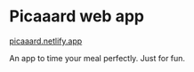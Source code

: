 # Picaaard web app

[picaaard.netlify.app](https://picaaard.netlify.app/)

An app to time your meal perfectly. Just for fun.

